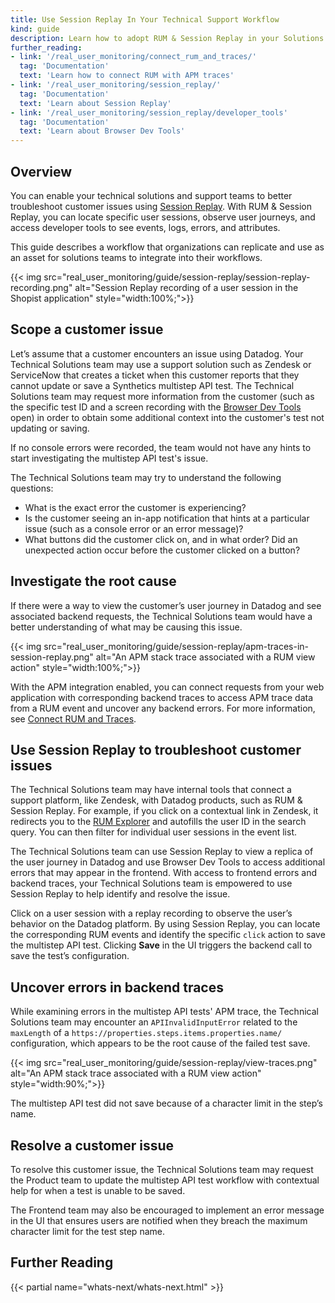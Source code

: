 ```yaml
---
title: Use Session Replay In Your Technical Support Workflow
kind: guide
description: Learn how to adopt RUM & Session Replay in your Solutions or Support organization. 
further_reading:
- link: '/real_user_monitoring/connect_rum_and_traces/'
  tag: 'Documentation'
  text: 'Learn how to connect RUM with APM traces'
- link: '/real_user_monitoring/session_replay/'
  tag: 'Documentation'
  text: 'Learn about Session Replay'
- link: '/real_user_monitoring/session_replay/developer_tools'
  tag: 'Documentation'
  text: 'Learn about Browser Dev Tools'
---
```


## Overview

You can enable your technical solutions and support teams to better troubleshoot customer issues using [Session Replay][1]. With RUM & Session Replay, you can locate specific user sessions, observe user journeys, and access developer tools to see events, logs, errors, and attributes. 

This guide describes a workflow that organizations can replicate and use as an asset for solutions teams to integrate into their workflows.

{{< img src="real_user_monitoring/guide/session-replay/session-replay-recording.png" alt="Session Replay recording of a user session in the Shopist application" style="width:100%;">}}

## Scope a customer issue

Let’s assume that a customer encounters an issue using Datadog. Your Technical Solutions team may use a support solution such as Zendesk or ServiceNow that creates a ticket when this customer reports that they cannot update or save a Synthetics multistep API test. The Technical Solutions team may request more information from the customer (such as the specific test ID and a screen recording with the [Browser Dev Tools][2] open) in order to obtain some additional context into the customer's test not updating or saving. 

If no console errors were recorded, the team would not have any hints to start investigating the multistep API test's issue. 

The Technical Solutions team may try to understand the following questions:

- What is the exact error the customer is experiencing?
- Is the customer seeing an in-app notification that hints at a particular issue (such as a console error or an error message)?
- What buttons did the customer click on, and in what order? Did an unexpected action occur before the customer clicked on a button?

## Investigate the root cause

If there were a way to view the customer’s user journey in Datadog and see associated backend requests, the Technical Solutions team would have a better understanding of what may be causing this issue.

{{< img src="real_user_monitoring/guide/session-replay/apm-traces-in-session-replay.png" alt="An APM stack trace associated with a RUM view action" style="width:100%;">}}

With the APM integration enabled, you can connect requests from your web application with corresponding backend traces to access APM trace data from a RUM event and uncover any backend errors. For more information, see [Connect RUM and Traces][3].

## Use Session Replay to troubleshoot customer issues

The Technical Solutions team may have internal tools that connect a support platform, like Zendesk, with Datadog products, such as RUM & Session Replay. For example, if you click on a contextual link in Zendesk, it redirects you to the [RUM Explorer][4] and autofills the user ID in the search query. You can then filter for individual user sessions in the event list.

The Technical Solutions team can use Session Replay to view a replica of the user journey in Datadog and use Browser Dev Tools to access additional errors that may appear in the frontend. With access to frontend errors and backend traces, your Technical Solutions team is empowered to use Session Replay to help identify and resolve the issue.

Click on a user session with a replay recording to observe the user’s behavior on the Datadog platform. By using Session Replay, you can locate the corresponding RUM events and identify the specific `click` action to save the multistep API test. Clicking **Save** in the UI triggers the backend call to save the test’s configuration.

## Uncover errors in backend traces

While examining errors in the multistep API tests' APM trace, the Technical Solutions team may encounter an `APIInvalidInputError` related to the `maxLength` of a `​​https://properties.steps.items.properties.name/` configuration, which appears to be the root cause of the failed test save. 

{{< img src="real_user_monitoring/guide/session-replay/view-traces.png" alt="An APM stack trace associated with a RUM view action" style="width:90%;">}}

The multistep API test did not save because of a character limit in the step’s name.

## Resolve a customer issue

To resolve this customer issue, the Technical Solutions team may request the Product team to update the multistep API test workflow with contextual help for when a test is unable to be saved. 

The Frontend team may also be encouraged to implement an error message in the UI that ensures users are notified when they breach the maximum character limit for the test step name.

## Further Reading

{{< partial name="whats-next/whats-next.html" >}}

[1]: /real_user_monitoring/session_replay/
[2]: /real_user_monitoring/session_replay/developer_tools/
[3]: /real_user_monitoring/connect_rum_and_traces
[4]: https://app.datadoghq.com/rum/explorer
